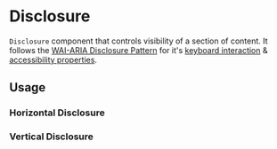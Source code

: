 # Disclosure

`Disclosure` component that controls visibility of a section of content. It
follows the
[WAI-ARIA Disclosure Pattern](https://www.w3.org/WAI/ARIA/apg/patterns/disclosure/)
for it's
[keyboard interaction](https://www.w3.org/WAI/ARIA/apg/patterns/disclosure/#:~:text=Top%2DLevel%20Links-,Keyboard%20Interaction,-When%20the%20disclosure)
&
[accessibility properties](https://www.w3.org/WAI/ARIA/apg/patterns/disclosure/#:~:text=the%20disclosure%20content.-,WAI%2DARIA%20Roles%2C%20States%2C%20and%20Properties,-The%20element%20that).

<!-- ADD_TOC -->

## Usage

### Horizontal Disclosure

<!-- ADD_EXAMPLE src/disclosure/stories/templates/DisclosureHorizontalCollapseBasicJsx.ts -->

<!-- CODESANDBOX
link_title: Disclosure Horizontal
js: src/disclosure/stories/templates/DisclosureHorizontalCollapseBasicJsx.ts
-->
<!-- CODESANDBOX
link_title: Disclosure Horizontal
tsx: src/disclosure/stories/templates/DisclosureHorizontalCollapseBasicTsx.ts
-->

### Vertical Disclosure

<!-- ADD_EXAMPLE src/disclosure/stories/templates/DisclosureVerticalCollapseBasicJsx.ts -->

<!-- CODESANDBOX
link_title: Disclosure Vertical
js: src/disclosure/stories/templates/DisclosureVerticalCollapseBasicJsx.ts
-->
<!-- CODESANDBOX
link_title: Disclosure Vertical
tsx: src/disclosure/stories/templates/DisclosureVerticalCollapseBasicTsx.ts
-->

<!-- ADD_COMPOSITION src/disclosure -->

<!-- ADD_PROPS src/disclosure -->
